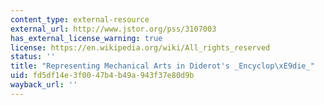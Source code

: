 ```yaml
---
content_type: external-resource
external_url: http://www.jstor.org/pss/3107003
has_external_license_warning: true
license: https://en.wikipedia.org/wiki/All_rights_reserved
status: ''
title: "Representing Mechanical Arts in Diderot's _Encyclop\xE9die_"
uid: fd5df14e-3f00-47b4-b49a-943f37e80d9b
wayback_url: ''
---
```

